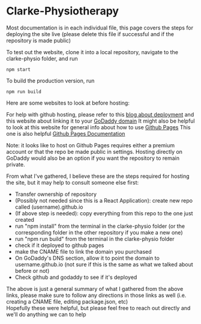# Clarke-Physiotherapy

Most documentation is in each individual file, this page covers the steps for deploying the site live (please delete this file if successful and if the repository is made public) <br>

To test out the website, clone it into a local repository, navigate to the clarke-physio folder, and run 
```
npm start
```

To build the production version, run 

```
npm run build
```

Here are some websites to look at before hosting:

For help with github hosting, please refer to this [blog about deployment](https://blog.logrocket.com/deploying-react-apps-github-pages/)
and this website about linking it to your [GoDaddy domain](https://jinnabalu.medium.com/godaddy-domain-with-github-pages-62aed906d4ef)
It might also be helpful to look at this website for general info about how to use [Github Pages](https://pages.github.com/)
This one is also helpful [Github Pages Documentation](https://docs.github.com/en/pages/getting-started-with-github-pages/creating-a-github-pages-site#creating-your-site)

Note: it looks like to host on Github Pages requires either a premium account or that the repo be made public in settings.
Hosting directly on GoDaddy would also be an option if you want the repository to remain private.

From what I've gathered, I believe these are the steps required for hosting the site, but it may help to consult someone else first: <br>
- Transfer ownership of repository
- (Possibly not needed since this is a React Application): create new repo called (username).github.io
- (If above step is needed): copy everything from this repo to the one just created
- run "npm install" from the terminal in the clarke-physio folder (or the corresponding folder in the other repository if you make a new one)
- run "npm run build" from the terminal in the clarke-physio folder
- check if it deployed to github pages
- make the CNAME file to link the domain you purchased
- On GoDaddy's DNS section, allow it to point the domain to username.github.io (not sure if this is the same as what we talked about before or not)
- Check github and godaddy to see if it's deployed

The above is just a general summary of what I gathered from the above links, please make sure to follow any directions in those links as well (i.e. creating a CNAME file, editing package.json, etc) <br>
Hopefully these were helpful, but please feel free to reach out directly and we'll do anything we can to help
